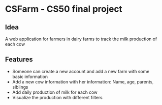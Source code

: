 # CSFarm - CS50 final project

## Idea 

A web application for farmers in dairy farms to track the milk production of each cow

## Features

- Someone can create a new account and add a new farm with some basic information
- Add a new cow information with her information: Name, age, parents, siblings
- Add daily production of milk for each cow
- Visualize the production with different filters

